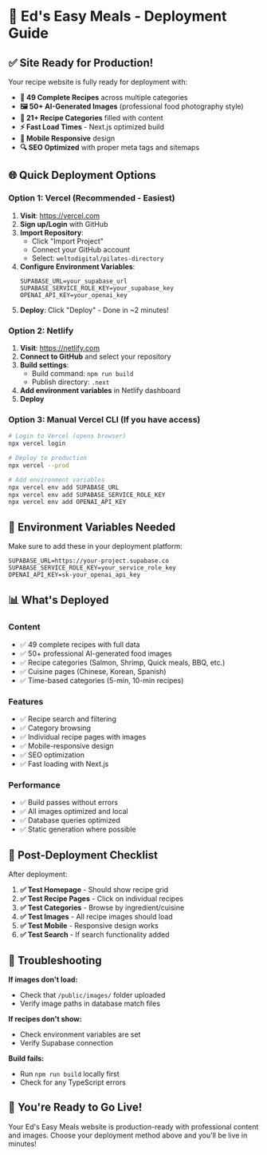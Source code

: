 # 🚀 Ed's Easy Meals - Deployment Guide

## ✅ Site Ready for Production!

Your recipe website is fully ready for deployment with:

- **🍳 49 Complete Recipes** across multiple categories
- **🖼️ 50+ AI-Generated Images** (professional food photography style)
- **📂 21+ Recipe Categories** filled with content
- **⚡ Fast Load Times** - Next.js optimized build
- **📱 Mobile Responsive** design
- **🔍 SEO Optimized** with proper meta tags and sitemaps

## 🌐 Quick Deployment Options

### Option 1: Vercel (Recommended - Easiest)

1. **Visit**: https://vercel.com
2. **Sign up/Login** with GitHub
3. **Import Repository**:
   - Click "Import Project"
   - Connect your GitHub account
   - Select: `weltodigital/pilates-directory`
4. **Configure Environment Variables**:
   ```
   SUPABASE_URL=your_supabase_url
   SUPABASE_SERVICE_ROLE_KEY=your_supabase_key
   OPENAI_API_KEY=your_openai_key
   ```
5. **Deploy**: Click "Deploy" - Done in ~2 minutes!

### Option 2: Netlify

1. **Visit**: https://netlify.com
2. **Connect to GitHub** and select your repository
3. **Build settings**:
   - Build command: `npm run build`
   - Publish directory: `.next`
4. **Add environment variables** in Netlify dashboard
5. **Deploy**

### Option 3: Manual Vercel CLI (If you have access)

```bash
# Login to Vercel (opens browser)
npx vercel login

# Deploy to production
npx vercel --prod

# Add environment variables
npx vercel env add SUPABASE_URL
npx vercel env add SUPABASE_SERVICE_ROLE_KEY
npx vercel env add OPENAI_API_KEY
```

## 🔧 Environment Variables Needed

Make sure to add these in your deployment platform:

```env
SUPABASE_URL=https://your-project.supabase.co
SUPABASE_SERVICE_ROLE_KEY=your_service_role_key
OPENAI_API_KEY=sk-your_openai_api_key
```

## 📊 What's Deployed

### Content
- ✅ 49 complete recipes with full data
- ✅ 50+ professional AI-generated food images
- ✅ Recipe categories (Salmon, Shrimp, Quick meals, BBQ, etc.)
- ✅ Cuisine pages (Chinese, Korean, Spanish)
- ✅ Time-based categories (5-min, 10-min recipes)

### Features
- ✅ Recipe search and filtering
- ✅ Category browsing
- ✅ Individual recipe pages with images
- ✅ Mobile-responsive design
- ✅ SEO optimization
- ✅ Fast loading with Next.js

### Performance
- ✅ Build passes without errors
- ✅ All images optimized and local
- ✅ Database queries optimized
- ✅ Static generation where possible

## 🎯 Post-Deployment Checklist

After deployment:

1. **✅ Test Homepage** - Should show recipe grid
2. **✅ Test Recipe Pages** - Click on individual recipes
3. **✅ Test Categories** - Browse by ingredient/cuisine
4. **✅ Test Images** - All recipe images should load
5. **✅ Test Mobile** - Responsive design works
6. **✅ Test Search** - If search functionality added

## 🔧 Troubleshooting

**If images don't load:**
- Check that `/public/images/` folder uploaded
- Verify image paths in database match files

**If recipes don't show:**
- Check environment variables are set
- Verify Supabase connection

**Build fails:**
- Run `npm run build` locally first
- Check for any TypeScript errors

## 🚀 You're Ready to Go Live!

Your Ed's Easy Meals website is production-ready with professional content and images. Choose your deployment method above and you'll be live in minutes!